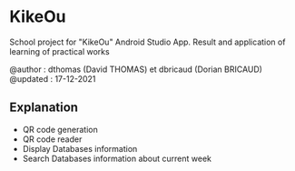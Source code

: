 # KikeOu
School project for "KikeOu" Android Studio App. Result and application of learning of practical works

@author : dthomas (David THOMAS) et dbricaud (Dorian BRICAUD)\
@updated : 17-12-2021

## Explanation
* QR code generation
* QR code reader
* Display Databases information
* Search Databases information about current week
